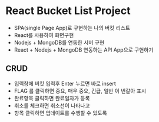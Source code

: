 # React Bucket List Project

- SPA(single Page App)로 구현하는 나의 버킷 리스트
- React를 사용하여 화면구현
- Nodejs + MongoDB를 연동한 서버 구현
- React + Nodejs + MongoDB 연동하는 API App으로 구현하기

## CRUD

- 입력창에 버킷 입력후 Enter 누르면 바로 insert
- FLAG 를 클릭하면 중요, 매우 중요, 긴급, 일반 이 번갈아 표시
- 완료항목 클릭하면 완료일자가 등록
- 취소를 체크하면 취소선이 나타나고
- 항목 클릭하면 업데이트를 수행할 수 있도록
